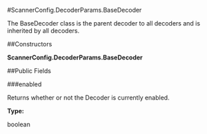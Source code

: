 #ScannerConfig.DecoderParams.BaseDecoder

The BaseDecoder class is the parent decoder to all decoders and is
 inherited by all decoders.



##Constructors

**ScannerConfig.DecoderParams.BaseDecoder**



##Public Fields

###enabled

Returns whether or not the Decoder is currently enabled.

**Type:**

boolean

